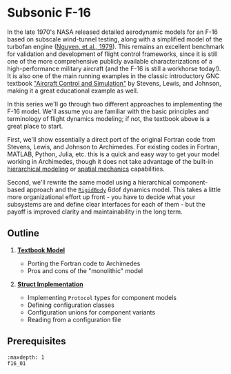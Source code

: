 # Subsonic F-16

In the late 1970's NASA released detailed aerodynamic models for an F-16 based on subscale wind-tunnel testing, along with a simplified model of the turbofan engine ([Nguyen, et al., 1979](https://ntrs.nasa.gov/citations/19800005879)).
This remains an excellent benchmark for validation and development of flight control frameworks, since it is still one of the more comprehensive publicly available characterizations of a high-performance military aircraft (and the F-16 is still a workhorse today!).
It is also one of the main running examples in the classic introductory GNC textbook ["Aircraft Control and Simulation"](https://doi.org/10.1002/9781119174882) by Stevens, Lewis, and Johnson, making it a great educational example as well.

In this series we'll go through two different approaches to implementing the F-16 model.
We'll assume you are familiar with the basic principles and terminology of flight dynamics modeling; if not, the textbook above is a great place to start.

First, we'll show essentially a direct port of the original Fortran code from Stevens, Lewis, and Johnson to Archimedes.
For existing codes in Fortran, MATLAB, Python, Julia, etc. this is a quick and easy way to get your model working in Archimedes, though it does not take advantage of the built-in [hierarchical modeling](../hierarchical/hierarchical00.md) or [spatial mechanics](../../blog/2025/spatial.md) capabilities.

Second, we'll rewrite the same model using a hierarchical component-based approach and the [`RigidBody`](#archimedes.spatial.RigidBody) 6dof dynamics model.
This takes a little more organizational effort up front - you have to decide what your subsystems are and define clear interfaces for each of them - but the payoff is improved clarity and maintainability in the long term.


## Outline

1. [**Textbook Model**](f16_01.md)
    - Porting the Fortran code to Archimedes
    - Pros and cons of the "monolithic" model

2. [**Struct Implementation**](f16_02.md)
    - Implementing `Protocol` types for component models
    - Defining configuration classes
    - Configuration unions for component variants
    - Reading from a configuration file

## Prerequisites

```{toctree}
:maxdepth: 1
f16_01
   
```

